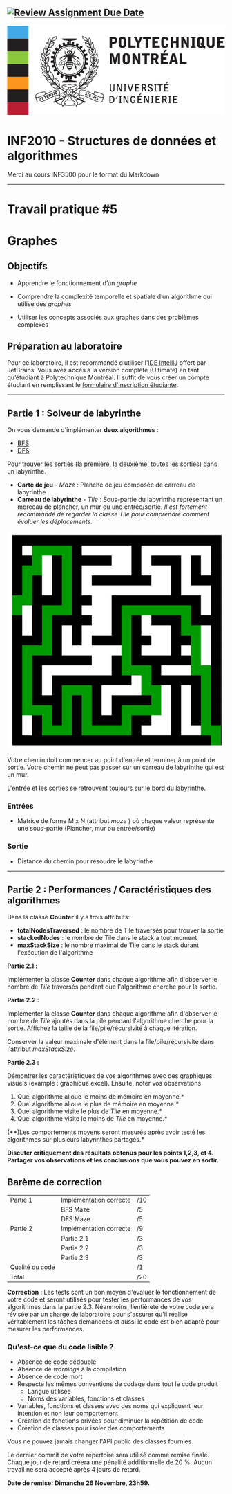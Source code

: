 [![Review Assignment Due Date](https://classroom.github.com/assets/deadline-readme-button-24ddc0f5d75046c5622901739e7c5dd533143b0c8e959d652212380cedb1ea36.svg)](https://classroom.github.com/a/q_FWMTkM)
------------------------------------------------------------------------

![](resources/logo_poly.png)
<td><h1>INF2010 - Structures de données et algorithmes</h1></td>

Merci au cours INF3500 pour le format du Markdown

------------------------------------------------------------------------

Travail pratique \#5
====================

Graphes
=============================================================

Objectifs
---------
* Apprendre le fonctionnement d’un *graphe*

* Comprendre la complexité temporelle et spatiale d’un
  algorithme qui utilise des *graphes*

* Utiliser les concepts associés aux graphes dans des problèmes
  complexes

Préparation au laboratoire
--------------------------
Pour ce laboratoire, il est recommandé d’utiliser l’[IDE IntelliJ](https://www.jetbrains.com/fr-fr/idea/download/) 
offert par JetBrains. Vous avez accès à la version complète (Ultimate) en tant qu’étudiant à Polytechnique Montréal. 
Il suffit de vous créer un compte étudiant en remplissant le [formulaire d'inscription étudiante](https://www.jetbrains.com/shop/eform/students).

------------------------------------------------------------------------

Partie 1 : Solveur de labyrinthe
---------------
On vous demande d'implémenter **deux algorithmes** : 

- [BFS](https://www.geeksforgeeks.org/breadth-first-search-or-bfs-for-a-graph/)
- [DFS](https://www.geeksforgeeks.org/depth-first-search-or-dfs-for-a-graph/)

Pour trouver les sorties (la première, la deuxième, toutes les sorties) dans un labyrinthe.

* **Carte de jeu** - *Maze* : Planche de jeu composée de carreau de labyrinthe
* **Carreau de labyrinthe** - *Tile* : Sous-partie du labyrinthe représentant un morceau de plancher, un mur ou une entrée/sortie. 
*Il est fortement recommandé de regarder la classe Tile pour comprendre comment évaluer les déplacements.*

![](resources/maze.png)

Votre chemin doit commencer au point d'entrée et terminer à un point de sortie.
Votre chemin ne peut pas passer sur un carreau de labyrinthe qui est un mur.

L'entrée et les sorties se retrouvent toujours sur le bord du labyrinthe. 

### Entrées
* Matrice de forme M x N (attribut _maze_ ) où chaque valeur représente une sous-partie (Plancher, mur ou entrée/sortie)

### Sortie
* Distance du chemin pour résoudre le labyrinthe

------------------------------------------------------------------------
Partie 2 : Performances / Caractéristiques des algorithmes
---------------

Dans la classe **Counter** il y a trois attributs:
- **totalNodesTraversed** : le nombre de Tile traversés pour trouver la sortie
- **stackedNodes** : le nombre de Tile dans le stack à tout moment
- **maxStackSize** : le nombre maximal de Tile dans le stack durant l'exécution de l'algorithme


**Partie 2.1 :** 

Implémenter la classe **Counter** dans chaque algorithme afin d'observer le nombre de *Tile* traversés pendant que 
l'algorithme cherche pour la sortie.

**Partie 2.2 :**

Implémenter la classe **Counter** dans chaque algorithme afin d'observer le nombre de *Tile* ajoutés dans la pile pendant
l'algorithme cherche pour la sortie. Affichez la taille de la file/pile/récursivité à chaque itération. 

Conserver la valeur maximale d'élément dans la file/pile/récursivité dans l'attribut *maxStackSize*.

**Partie 2.3 :**

Démontrer les caractéristiques de vos algorithmes avec des graphiques visuels (example : graphique excel).
Ensuite, noter vos observations

1. Quel algorithme alloue le moins de mémoire en moyenne.* 
2. Quel algorithme alloue le plus de mémoire en moyenne.*
3. Quel algorithme visite le plus de *Tile* en moyenne.*
4. Quel algorithme visite le moins de *Tile* en moyenne.*

(**)Les comportements moyens seront mesurés après avoir testé les algorithmes sur plusieurs labyrinthes partagés.*

**Discuter critiquement des résultats obtenus pour les points 1,2,3, et 4. Partager vos observations et les conclusions
que vous pouvez en sortir.**

Barème de correction
--------------------
||||
|-----------------|-----------------------------|-----|
| Partie 1        | Implémentation correcte     | /10 |
|                 | BFS Maze                    | /5  |
|                 | DFS Maze	                | /5  |
| Partie 2        | Implémentation correcte     | /9  |
|                 | Partie 2.1                  | /3  |
|                 | Partie 2.2                  | /3  |
|                 | Partie 2.3                  | /3  |
| Qualité du code |                             | /1  |
| Total           |                             | /20 |

**Correction** : Les tests sont un bon moyen d'évaluer le fonctionnement de votre code et 
seront utilisés pour tester les performances de vos algorithmes dans la partie 2.3. Néanmoins, l’entièreté 
de votre code sera révisée par un chargé de laboratoire pour s'assurer qu'il réalise véritablement les tâches demandées
et aussi le code est bien adapté pour mesurer les performances.

### Qu'est-ce que du code lisible ?
* Absence de code dédoublé
* Absence de *warnings* à la compilation
* Absence de code mort
* Respecte les mêmes conventions de codage dans tout le code produit
  * Langue utilisée
  * Noms des variables, fonctions et classes
* Variables, fonctions et classes avec des noms qui expliquent leur intention et non leur comportement
* Création de fonctions privées pour diminuer la répétition de code
* Création de classes pour isoler des comportements

Vous ne pouvez jamais changer l'API public des classes fournies.

Le dernier commit de votre répertoire sera utilisé comme remise finale. Chaque jour de retard créera une pénalité 
additionnelle de 20 %. Aucun travail ne sera accepté après 4 jours de retard.

**Date de remise: Dimanche 26 Novembre, 23h59.**
